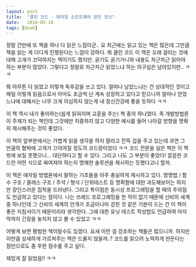 ```yaml
---
layout: post
title:  "클린 코드 - 애자일 소프트웨어 장인 정신"
date:   2016-05-18
tags: [book]
---
```


정말 간만에 또 책을 하나 다 읽은 느낌이군.. 요 최근에는 읽고 있는 책은 많은데 그만큼 책을 읽는 게 더디게 진행된다는 느낌이 강하다. 뭐 클린 코드 이 책은 오래 걸리는 것에 대해 고개가 끄덕여지는 책이기도 했지만. 굵기도 굵기거니와 내용도 차근차근 읽어야 하는 부분이 많았다. 그렇다고 정말로 차근차근 읽었느냐 하는 의구심은 남아있지만.. ㅋㅋ 

  뭐 아무튼 다 읽었고 이렇개 독후감을 쓰고 있다. 얼마나 남았느냐는 건 상대적인 것이고 매일 이렇게 읽음으로서 아마도 조금씩 난 계속 성장하고 있다고 믿으니까 얼마나 얻었느냐에 대해서는 너무 크게 의심하지 않는게 내 정신건강에 좋을 듯하다 ㅋㅋ 

  이 책 역시 내가 좋아하는(쉽게 읽혀지며 교훈을 주는) 책 중의 하나였다. 즉 개발방법론이 주제가 되는 책인데 그것에만 치중하지 않고 다양한 예시를 들어 나아갈 방향을 명확히 제시해주는 것이 좋았다. 

  이 책의 앞부분에서는 가볍게 읽을 생각을 하지 말라고 잔뜩 겁을 주고 있는데 과연 그 만큼의 협박에 고개가 끄덕여질 정도의 코드량이었다 ㅋㅋ 코드 전문을 실은 책은 이 책밖에 보질 못했으니... 대단하다고 할 수 있다. 그리고 나도 그 부분이 좋았다! 깔끔한 코드란 어떤 식으로 짜여져야 하는지 명쾌한 솔루션을 제시하는 듯했다고나 할까. 

  이 책은 애자일 방법론에서 말하는 기초들을 아주 충실하게 제시하고 있다. 명명법 / 함수 구조 / 클래스 구조 / 주석 / 형식 / 단위테스트 등 명확함에 대한 과도해보이는 하지만 장인스러운 집착을 드러낸다. 그리고 특이점은 동시성 프로그래밍을 할 때의 주의점도 언급하고 있다는 점이다. 나는 쓰레드 프로그래밍을 한 적이 없기 때문에 신비의 세계 중 하나인데 그 신비의 세계의 안개가 조금이나마 걷힌 것 같은 기분이 드는 건 이 책이 좋은 지침서이기 때문이리라 생각한다. 그에 대한 유닛 테스트 작성법도 언급하여 마지막까지 긴장을 놓치지 않고 볼 수 있었고 ㅋㅋ 

  어떻게 보면 평범한 책이랄수도 있겠다. 요새 이런 걸 강조하는 책들은 많으니까. 하지만 이만큼 상세하게 가르쳐주는 책은 드물지 않을까..? 코드를 읽으려 노력하게 만든다는 점만으로도 좀 후한 점수를 주고 싶다. 

  재밌게 잘 읽었음!! ㅋㅋ